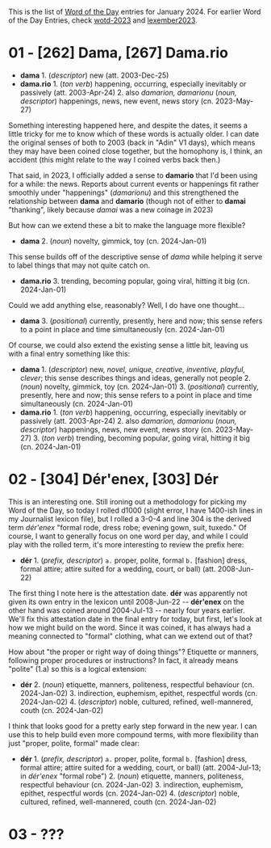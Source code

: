This is the list of [Word of the Day](_root) entries for January 2024. For earlier Word of the Day Entries, check [wotd-2023](wotd-2023.md) and [lexember2023](lexember2023.md).

# 01 - \[262] Dama, \[267] Dama.rio

- **dama** 1. (_descriptor_) new (att. 2003-Dec-25)
- **dama.rio** 1. (_ton verb_) happening, occurring, especially inevitably or passively (att. 2003-Apr-24) 2. also _damarion, damarionu_ (_noun, descriptor_) happenings, news, new event, news story (cn. 2023-May-27)

Something interesting happened here, and despite the dates, it seems a little tricky for me to know which of these words is actually older. I can date the original senses of both to 2003 (back in "Adin" V1 days), which means they may have been coined close together, but the homophony is, I think, an accident (this might relate to the way I coined verbs back then.)

That said, in 2023, I officially added a sense to **damario** that I'd been using for a while: the news. Reports about current events or happenings fit rather smoothly under "happenings" (*damarionu*) and this strengthened the relationship between **dama** and **damario** (though not of either to **damai** "thanking", likely because *damai* was a new coinage in 2023)

But how can we extend these a bit to make the language more flexible?

- **dama** 2. (_noun_) novelty, gimmick, toy (cn. 2024-Jan-01)

This sense builds off of the descriptive sense of *dama* while helping it serve to label things that may not quite catch on.

- **dama.rio** 3. trending, becoming popular, going viral, hitting it big (cn. 2024-Jan-01)

Could we add anything else, reasonably? Well, I do have one thought...

- **dama** 3. (_positional_) currently, presently, here and now; this sense refers to a point in place and time simultaneously (cn. 2024-Jan-01)

Of course, we could also extend the existing sense a little bit, leaving us with a final entry something like this:

- **dama** 1. (_descriptor_) new, _novel, unique, creative, inventive, playful, clever_; this sense describes things and ideas, generally not people 2. (_noun_) novelty, gimmick, toy (cn. 2024-Jan-01) 3. (_positional_) currently, presently, here and now; this sense refers to a point in place and time simultaneously (cn. 2024-Jan-01)
- **dama.rio** 1. (_ton verb_) happening, occurring, especially inevitably or passively (att. 2003-Apr-24) 2. also _damarion, damarionu_ (_noun, descriptor_) happenings, news, new event, news story (cn. 2023-May-27) 3. (_ton verb_) trending, becoming popular, going viral, hitting it big (cn. 2024-Jan-01)

# 02 - \[304] Dér'enex, \[303] Dér

This is an interesting one. Still ironing out a methodology for picking my Word of the Day, so today I rolled d1000 (slight error, I have 1400-ish lines in my Journalist lexicon file), but I rolled a 3-0-4 and line 304 is the derived term *dér'enex* "formal rode, dress robe; evening gown, suit, tuxedo." Of course, I want to generally focus on one word per day, and while I could play with the rolled term, it's more interesting to review the prefix here:

- **dér** 1. (_prefix, descriptor_) `a.` proper, polite, formal `b.` \[fashion\] dress, formal attire; attire suited for a wedding, court, or ball) (att. 2008-Jun-22)

The first thing I note here is the attestation date. **dér** was apparently not given its own entry in the lexicon until 2008-Jun-22 -- **dér'enex** on the other hand was coined around 2004-Jul-13 -- nearly four years earlier. We'll fix this attestation date in the final entry for today, but first, let's look at how we might build on the word. Since it was coined, it has always had a meaning connected to "formal" clothing, what can we extend out of that?

How about "the proper or right way of doing things"? Etiquette or manners, following proper procedures or instructions? In fact, it already means "polite" (1.a) so this is a logical extension:

- **dér** 2. (_noun_) etiquette, manners, politeness, respectful behaviour (cn. 2024-Jan-02) 3. indirection, euphemism, epithet, respectful words (cn. 2024-Jan-02) 4. (_descriptor_) noble, cultured, refined, well-mannered, couth (cn. 2024-Jan-02)

I think that looks good for a pretty early step forward in the new year. I can use this to help build even more compound terms, with more flexibility than just "proper, polite, formal" made clear:

- **dér** 1. (_prefix, descriptor_) `a.` proper, polite, formal `b.` \[fashion\] dress, formal attire; attire suited for a wedding, court, or ball) (att. 2004-Jul-13; in *dér'enex* "formal robe") 2. (_noun_) etiquette, manners, politeness, respectful behaviour (cn. 2024-Jan-02) 3. indirection, euphemism, epithet, respectful words (cn. 2024-Jan-02) 4. (_descriptor_) noble, cultured, refined, well-mannered, couth (cn. 2024-Jan-02)

# 03 - ???
